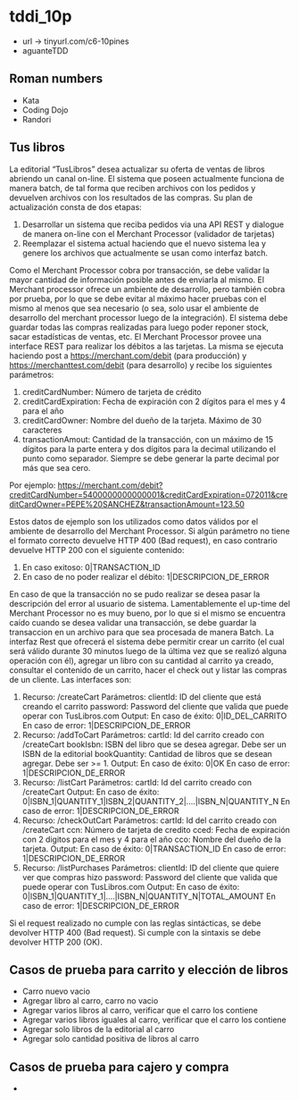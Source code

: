 # tddi_10p

- url -> tinyurl.com/c6-10pines
- aguanteTDD

## Roman numbers
- Kata
- Coding Dojo
- Randori

## Tus libros
La editorial “TusLibros” desea actualizar su oferta de ventas de libros abriendo un canal on-line.
El sistema que poseen actualmente funciona de manera batch, de tal forma que reciben archivos con los pedidos y devuelven archivos con los resultados de las compras. Su plan de actualización consta de dos etapas:

1) Desarrollar un sistema que reciba pedidos via una API REST y dialogue de manera on-line con el Merchant Processor (validador de tarjetas)
2) Reemplazar el sistema actual haciendo que el nuevo sistema lea y genere los archivos que actualmente se usan como interfaz batch.

Como el Merchant Processor cobra por transacción, se debe validar la mayor cantidad de información posible antes de enviarla al mismo.
El Merchant processor ofrece un ambiente de desarrollo, pero también cobra por prueba, por lo que se debe evitar al máximo hacer pruebas con el mismo al menos que sea necesario (o sea, solo usar el ambiente de desarrollo del merchant processor luego de la integración).
El sistema debe guardar todas las compras realizadas para luego poder reponer stock, sacar estadísticas de ventas, etc.
El Merchant Processor provee una interface REST para realizar los débitos a las tarjetas. La misma se ejecuta haciendo post a
https://merchant.com/debit
(para producción) y
https://merchanttest.com/debit
(para desarrollo) y recibe los siguientes parámetros:

1) creditCardNumber: Número de tarjeta de crédito
2) creditCardExpiration: Fecha de expiración con 2 dígitos para el mes y 4 para el año
3) creditCardOwner: Nombre del dueño de la tarjeta. Máximo de 30 caracteres
4) transactionAmout: Cantidad de la transacción, con un máximo de 15 dígitos para la parte entera y dos dígitos para la decimal utilizando el punto como separador. Siempre se debe generar la parte decimal por más que sea cero.

Por ejemplo:
https://merchant.com/debit?creditCardNumber=5400000000000001&creditCardExpiration=072011&creditCardOwner=PEPE%20SANCHEZ&transactionAmount=123.50

Estos datos de ejemplo son los utilizados como datos válidos por el ambiente de desarrollo del Merchant Processor.
Si algún parámetro no tiene el formato correcto devuelve HTTP 400 (Bad request), en caso contrario devuelve HTTP 200 con el siguiente contenido:

1) En caso exitoso: 0|TRANSACTION_ID
2) En caso de no poder realizar el débito: 1|DESCRIPCION_DE_ERROR

En caso de que la transacción no se pudo realizar se desea pasar la descripción del error al usuario de sistema.
Lamentablemente el up-time del Merchant Processor no es muy bueno, por lo que si el mismo se encuentra caído cuando se desea validar una transacción, se debe guardar la transaccion en un archivo para que sea procesada de manera Batch.
La interfaz Rest que ofrecerá el sistema debe permitir crear un carrito (el cual será válido durante 30 minutos luego de la última vez que se realizó alguna operación con él), agregar un libro con su cantidad al carrito ya creado, consultar el contenido de un carrito, hacer el check out y listar las compras de un cliente. Las interfaces son:

1) Recurso: /createCart
Parámetros:
clientId: ID del cliente que está creando el carrito
password: Password del cliente que valida que puede operar con TusLibros.com
Output:
En caso de éxito: 0|ID_DEL_CARRITO
En caso de error: 1|DESCRIPCION_DE_ERROR
2) Recurso: /addToCart
Parámetros:
cartId: Id del carrito creado con /createCart
bookIsbn: ISBN del libro que se desea agregar. Debe ser un ISBN de la editorial
bookQuantity: Cantidad de libros que se desean agregar. Debe ser >= 1.
Output:
En caso de éxito: 0|OK
En caso de error: 1|DESCRIPCION_DE_ERROR
3) Recurso: /listCart
Parámetros:
cartId: Id del carrito creado con /createCart
Output:
En caso de éxito: 0|ISBN_1|QUANTITY_1|ISBN_2|QUANTITY_2|....|ISBN_N|QUANTITY_N
En caso de error: 1|DESCRIPCION_DE_ERROR
4) Recurso: /checkOutCart
Parámetros:
cartId: Id del carrito creado con /createCart
ccn: Número de tarjeta de credito
cced: Fecha de expiración con 2 digitos para el mes y 4 para el año
cco: Nombre del dueño de la tarjeta.
Output:
En caso de éxito: 0|TRANSACTION_ID
En caso de error: 1|DESCRIPCION_DE_ERROR
5) Recurso: /listPurchases
Parámetros:
clientId: ID del cliente que quiere ver que compras hizo
password: Password del cliente que valida que puede operar con TusLibros.com
Output:
En caso de éxito: 0|ISBN_1|QUANTITY_1|....|ISBN_N|QUANTITY_N|TOTAL_AMOUNT
En caso de error: 1|DESCRIPCION_DE_ERROR

Si el request realizado no cumple con las reglas sintácticas, se debe devolver HTTP 400 (Bad request). Si cumple con la
sintaxis se debe devolver HTTP 200 (OK).


## Casos de prueba para carrito y elección de libros
- Carro nuevo vacio
- Agregar libro al carro, carro no vacio
- Agregar varios libros al carro, verificar que el carro los contiene
- Agregar varios libros iguales al carro, verificar que el carro los contiene
- Agregar solo libros de la editorial al carro
- Agregar solo cantidad positiva de libros al carro

## Casos de prueba para cajero y compra
- 
